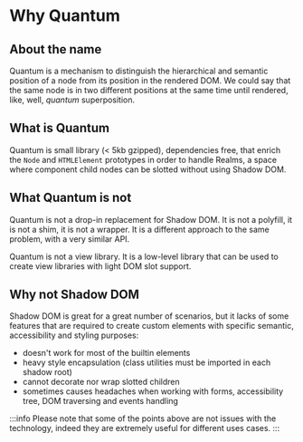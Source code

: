 # Why Quantum

## About the name

Quantum is a mechanism to distinguish the hierarchical and semantic position of a node from its position in the rendered DOM. We could say that the same node is in two different positions at the same time until rendered, like, well, *quantum* superposition.

## What is Quantum

Quantum is small library (< 5kb gzipped), dependencies free, that enrich the `Node` and `HTMLElement` prototypes in order to handle Realms, a space where component child nodes can be slotted without using Shadow DOM.

## What Quantum is not

Quantum is not a drop-in replacement for Shadow DOM. It is not a polyfill, it is not a shim, it is not a wrapper. It is a different approach to the same problem, with a very similar API.

Quantum is not a view library. It is a low-level library that can be used to create view libraries with light DOM slot support.

## Why not Shadow DOM

Shadow DOM is great for a great number of scenarios, but it lacks of some features that are required to create custom elements with specific semantic, accessibility and styling purposes:

* doesn't work for most of the builtin elements
* heavy style encapsulation (class utilities must be imported in each shadow root)
* cannot decorate nor wrap slotted children
* sometimes causes headaches when working with forms, accessibility tree, DOM traversing and events handling

:::info
Please note that some of the points above are not issues with the technology, indeed they are extremely useful for different uses cases.
:::
